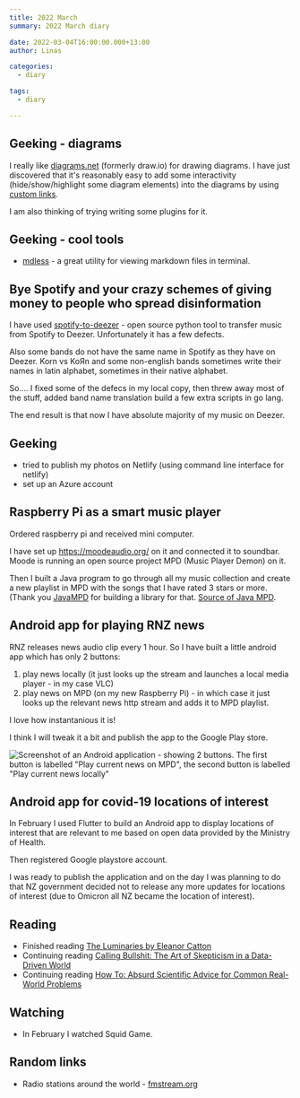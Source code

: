 ```yaml
---
title: 2022 March
summary: 2022 March diary

date: 2022-03-04T16:00:00.000+13:00
author: Linas

categories:
  - diary

tags:
  - diary

---
```


## Geeking - diagrams

I really like [diagrams.net](https://www.diagrams.net) (formerly draw.io) for drawing diagrams. I have just discovered that it's reasonably easy to add some interactivity (hide/show/highlight some diagram elements) into the diagrams by using [custom links](https://www.diagrams.net/doc/faq/custom-links).

I am also thinking of trying writing some plugins for it.

## Geeking - cool tools
* [mdless](https://github.com/ttscoff/mdless) - a great utility for viewing markdown files in terminal.

## Bye Spotify and your crazy schemes of giving money to people who spread disinformation

I have used [spotify-to-deezer](https://github.com/Fer99n/spotify-to-deezer) - open source python tool to transfer music from Spotify to Deezer. Unfortunately it has a few defects. 

Also some bands do not have the same name in Spotify as they have on Deezer. Korn vs KoЯn and some non-english bands sometimes write their names in latin alphabet, sometimes in their native alphabet. 

So.... I fixed some of the defecs in my local copy, then threw away most of the stuff, added band name translation build a few extra scripts in go lang.

The end result is that now I have absolute majority of my music on Deezer.

## Geeking

* tried to publish my photos on Netlify (using command line interface for netlify)
* set up an Azure account

## Raspberry Pi as a smart music player

Ordered raspberry pi and received mini computer.

I have set up https://moodeaudio.org/ on it and connected it to soundbar. Moode is running an open source project MPD (Music Player Demon) on it.

Then I built a Java program to go through all my music collection and create a new playlist in MPD with the songs that I have rated 3 stars or more. (Thank you [JavaMPD](https://mvnrepository.com/artifact/net.thejavashop/javampd/6.0.0) for building a library for that. [Source of Java MPD](https://github.com/finnyb/javampd).

## Android app for playing RNZ news

RNZ releases news audio clip every 1 hour. So I have built a little android app which has only 2 buttons:
1. play news locally (it just looks up the stream and launches a local media player - in my case VLC)
2. play news on MPD (on my new Raspberry Pi) - in which case it just looks up the relevant news http stream and adds it to MPD playlist.

I love how instantanious it is!

I think I will tweak it a bit and publish the app to the Google Play store.

![Screenshot of an Android application - showing 2 buttons. The first button is labelled "Play current news on MPD", the second button is labelled "Play current news locally"](/2022/2022-03-screenshot_rnznewsmpc.jpg)


## Android app for covid-19 locations of interest

In February I used Flutter to build an Android app to display locations of interest that are relevant to me based on open data provided by the Ministry of Health. 

Then registered Google playstore account.

I was ready to publish the application and on the day I was planning to do that NZ government decided not to release any more updates for locations of interest (due to Omicron all NZ became the location of interest).
 
## Reading

* Finished reading [The Luminaries by Eleanor Catton](https://www.goodreads.com/book/show/17333230-the-luminaries)
* Continuing reading [Calling Bullshit: The Art of Skepticism in a Data-Driven World](https://www.goodreads.com/book/show/48889983-calling-bullshit)
* Continuing reading [How To: Absurd Scientific Advice for Common Real-World Problems](https://www.goodreads.com/book/show/43852758-how-to)

## Watching

* In February I watched Squid Game.

## Random links

* Radio stations around the world - [fmstream.org](http://fmstream.org/index.php?c=LTU&o=top)
